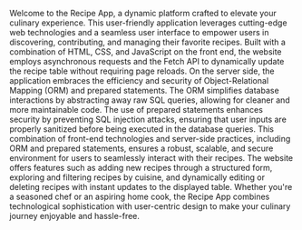 Welcome to the Recipe App, a dynamic platform crafted to elevate your culinary experience. This user-friendly application leverages cutting-edge web technologies and a seamless user interface to empower users in discovering, contributing, and managing their favorite recipes. Built with a combination of HTML, CSS, and JavaScript on the front end, the website employs asynchronous requests and the Fetch API to dynamically update the recipe table without requiring page reloads. On the server side, the application embraces the efficiency and security of Object-Relational Mapping (ORM) and prepared statements. The ORM simplifies database interactions by abstracting away raw SQL queries, allowing for cleaner and more maintainable code. The use of prepared statements enhances security by preventing SQL injection attacks, ensuring that user inputs are properly sanitized before being executed in the database queries. This combination of front-end technologies and server-side practices, including ORM and prepared statements, ensures a robust, scalable, and secure environment for users to seamlessly interact with their recipes. The website offers features such as adding new recipes through a structured form, exploring and filtering recipes by cuisine, and dynamically editing or deleting recipes with instant updates to the displayed table. Whether you're a seasoned chef or an aspiring home cook, the Recipe App combines technological sophistication with user-centric design to make your culinary journey enjoyable and hassle-free.

